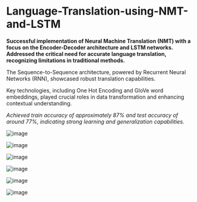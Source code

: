 # Language-Translation-using-NMT-and-LSTM
**Successful implementation of Neural Machine Translation (NMT) with a focus on the Encoder-Decoder architecture and LSTM networks.
Addressed the critical need for accurate language translation, recognizing limitations in traditional methods.**

The Sequence-to-Sequence architecture, powered by Recurrent Neural Networks (RNN), showcased robust translation capabilities.

Key technologies, including One Hot Encoding and GloVe word embeddings, played crucial roles in data transformation and enhancing contextual understanding.

_Achieved train accuracy of approximately 87% and test accuracy of around 77%, indicating strong learning and generalization capabilities._

![image](https://github.com/Arpit-Sagar/Language-Translation-using-NMT-and-LSTM/assets/96679459/969f5691-625d-4d1e-a345-33419f102391)

![image](https://github.com/Arpit-Sagar/Language-Translation-using-NMT-and-LSTM/assets/96679459/6ff27703-9d3b-440e-93cb-ad27c7392093)


![image](https://github.com/Arpit-Sagar/Language-Translation-using-NMT-and-LSTM/assets/96679459/2c78dd2b-a309-4c82-867a-8829ab37a88d)


![image](https://github.com/Arpit-Sagar/Language-Translation-using-NMT-and-LSTM/assets/96679459/f81d3793-2d8c-4ca3-a009-32ee9b45261b)


![image](https://github.com/Arpit-Sagar/Language-Translation-using-NMT-and-LSTM/assets/96679459/409982e9-b5b7-440c-b5b9-c676128bd7a6)


![image](https://github.com/Arpit-Sagar/Language-Translation-using-NMT-and-LSTM/assets/96679459/089cf3f3-9f3c-4d31-ad42-efd7e427f528)
